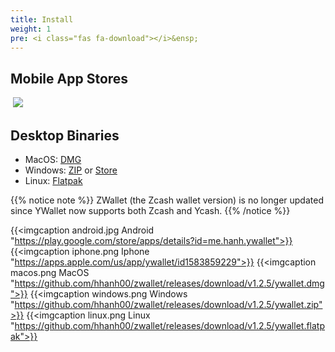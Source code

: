 ```yaml
---
title: Install
weight: 1
pre: <i class="fas fa-download"></i>&ensp;
---
```


## Mobile App Stores

<a href="https://play.google.com/store/apps/details?id=me.hanh.ywallet"><img srcset="../google-play-badge.png 4x"></a>
<a href="https://apps.apple.com/us/app/ywallet/id1583859229"><img src="../apple-store-badge.svg"></a>

## Desktop Binaries

- MacOS: [DMG](https://github.com/hhanh00/zwallet/releases/download/v1.2.5/ywallet.dmg)
- Windows: [ZIP](https://github.com/hhanh00/zwallet/releases/download/v1.2.5/ywallet.zip) or [Store](https://www.microsoft.com/en-us/p/ywallet/9pjz924hs2s6)
- Linux: [Flatpak](https://github.com/hhanh00/zwallet/releases/download/v1.2.5/ywallet.flatpak)


{{% notice note %}}
ZWallet (the Zcash wallet version) is no longer updated since YWallet now supports both Zcash and Ycash. 
{{% /notice %}} 

{{<imgcaption android.jpg Android "https://play.google.com/store/apps/details?id=me.hanh.ywallet">}}
{{<imgcaption iphone.png Iphone "https://apps.apple.com/us/app/ywallet/id1583859229">}}
{{<imgcaption macos.png MacOS "https://github.com/hhanh00/zwallet/releases/download/v1.2.5/ywallet.dmg">}}
{{<imgcaption windows.png Windows "https://github.com/hhanh00/zwallet/releases/download/v1.2.5/ywallet.zip">}}
{{<imgcaption linux.png Linux "https://github.com/hhanh00/zwallet/releases/download/v1.2.5/ywallet.flatpak">}}
